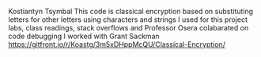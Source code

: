 Kostiantyn Tsymbal
This code is classical encryption based on substituting letters for other letters using characters and strings
I used for this project labs, class readings, stack overflows and Professor Osera colabarated on code debugging
I worked with Grant Sackman
https://gitfront.io/r/Koastg/3m5xDHppMcQU/Classical-Encryption/